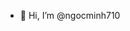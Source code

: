 - 👋 Hi, I’m @ngocminh710


<!---
ngocminh710/ngocminh710 is a ✨ special ✨ repository because its `README.md` (this file) appears on your GitHub profile.
You can click the Preview link to take a look at your changes.
--->
